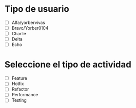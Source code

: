 # Tipo de usuario
- [ ] Alfa/yorbervivas
- [ ] Bravo/Yorber0104
- [ ] Charlie
- [ ] Delta
- [ ] Echo

# Seleccione el tipo de actividad
- [ ] Feature
- [ ] Hotfix
- [ ] Refactor
- [ ] Performance
- [ ] Testing
